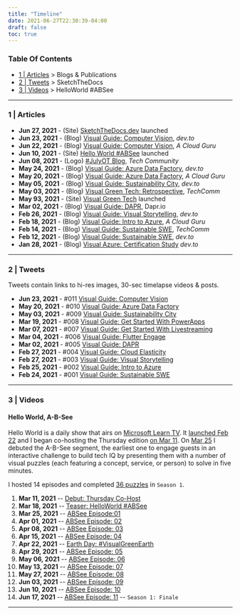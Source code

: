 ```yaml
---
title: "Timeline"
date: 2021-06-27T22:30:39-04:00
draft: false
toc: true
---
```


### Table Of Contents

 * [1 | Articles](#articles) > Blogs & Publications
 * [2 | Tweets](#tweets) > SketchTheDocs
 * [3 | Videos](#hello-world)  > HelloWorld #ABSee

---

### 1 | Articles

 * **Jun 27, 2021** - (Site) [SketchTheDocs.dev](https://sketchthedocs.dev) launched
 * **Jun 23, 2021** - (Blog) [Visual Guide: Computer Vision](https://dev.to/azure/a-visual-guide-to-computer-vision-in-azure-ddo), _dev.to_
 * **Jun 22, 2021** - (Blog) [Visual Guide: Computer Vision](https://acloudguru.com/blog/engineering/a-visual-guide-to-computer-vision-in-azure), _A Cloud Guru_
 * **Jun 10, 2021** - (Site) [Hello World #ABSee](https://sketchthedocs.github.io/AB-See/) launched
 * **Jun 08, 2021** - (Logo) [#JulyOT Blog](https://techcommunity.microsoft.com/t5/internet-of-things/julyot-2021-31-days-of-iot-content-for-everyone/ba-p/2427431),  _Tech Community_
 * **May 24, 2021** - (Blog) [Visual Guide: Azure Data Factory](https://dev.to/azure/a-visual-guide-to-azure-data-factory-53ik), _dev.to_
 * **May 20, 2021** - (Blog) [Visual Guide: Azure Data Factory](https://acloudguru.com/blog/engineering/a-visual-guide-to-azure-data-factory), _A Cloud Guru_
 * **May 05, 2021** - (Blog) [Visual Guide: Sustainability City](https://dev.to/azure/a-visual-guide-to-sustainability-city-minecraft-597e), _dev.to_
 * **May 03, 2021** - (Blog) [Visual Green Tech: Retrospective](https://sketchthedocs.github.io/visual-green-tech/post/challenge-retro/),  _TechComm_
 * **May 93, 2021** - (Site) [Visual Green Tech](https://sketchthedocs.github.io/visual-green-tech/) launched
 * **Mar 02, 2021** - (Blog) [Visual Guide: DAPR](https://blog.dapr.io/posts/2021/03/02/a-visual-guide-to-dapr/), Dapr.io
 * **Feb 26, 2021** - (Blog) [Visual Guide: Visual Storytelling](https://dev.to/azure/a-visual-guide-to-visual-storytelling-4l2h), _dev.to_
 * **Feb 18, 2021** - (Blog) [Visual Guide: Intro to Azure](https://acloudguru.com/blog/engineering/a-visual-introduction-to-azure-fundamentals), _A Cloud Guru_
 * **Feb 14, 2021** - (Blog) [Visual Guide: Sustainable SWE](https://techcommunity.microsoft.com/t5/green-tech-blog/a-visual-guide-to-sustainable-software-engineering/ba-p/2130034),  _TechComm_
 * **Feb 12, 2021** - (Blog) [Visual Guide: Sustainable SWE](https://dev.to/azure/a-visual-guide-to-sustainable-software-engineering-53hh), _dev.to_
 * **Jan 28, 2021** - (Blog) [Visual Azure: Certification Study](https://dev.to/azure/visual-azure-studying-for-certification-one-sketchnote-at-a-time-3op6) _dev.to_

---

### 2 | Tweets

Tweets contain links to hi-res images, 30-sec timelapse videos & posts.

 * **Jun 23, 2021** - #011 [Visual Guide: Computer Vision](https://twitter.com/sketchthedocs/status/1407734004191842305)
 * **May 20, 2021** - #010 [Visual Guide: Azure Data Factory](https://twitter.com/sketchthedocs/status/1395443794015834112)
 * **May 03, 2021** - #009 [Visual Guide: Sustainability City](https://twitter.com/sketchthedocs/status/1390005448338821122)
 * **Mar 19, 2021** - #008 [Visual Guide: Get Started With PowerApps](https://twitter.com/sketchthedocs/status/1369771113765629953)
 * **Mar 07, 2021** - #007 [Visual Guide: Get Started With Livestreaming](https://twitter.com/sketchthedocs/status/1368653921720414213)
 * **Mar 04, 2021** - #006 [Visual Guide: Flutter Engage](https://twitter.com/sketchthedocs/status/1367699186746089474)
 * **Mar 02, 2021** - #005 [Visual Guide: DAPR](https://twitter.com/sketchthedocs/status/1366874646579187712)
 * **Feb 27, 2021** - #004 [Visual Guide: Cloud Elasticity](https://twitter.com/sketchthedocs/status/1365850777344958465)
 * **Feb 27, 2021** - #003 [Visual Guide: Visual Storytelling](https://twitter.com/sketchthedocs/status/1365848739601149952)
 * **Feb 25, 2021** - #002 [Visual Guide: Intro to Azure](https://twitter.com/sketchthedocs/status/1364949021027106817)
 * **Feb 24, 2021** - #001 [Visual Guide: Sustainable SWE](https://twitter.com/sketchthedocs/status/1364746459443310597)

---

### 3 | Videos

#### Hello World, A-B-See

Hello World is a daily show that airs on [Microsoft Learn TV](https://aka.ms/learntv). It [launched Feb 22](https://channel9.msdn.com/Shows/Hello-World/Hello-World-Monday-Feb-22) and I began co-hosting the Thursday edition [on Mar 11](https://channel9.msdn.com/Shows/Hello-World/Hello-World-Thursday-March-11-2021). On [Mar 25](https://channel9.msdn.com/Shows/Hello-World/Hello-World-Thursday-March-25-2021) I debuted the A-B-See segment, the earliest one to engage guests in an interactive challenge to build tech IQ by presenting them with a number of visual puzzles (each featuring a concept, service, or person) to solve in five minutes. 

I hosted 14 episodes and completed [36 puzzles](https://sketchthedocs.github.io/AB-See/puzzles/) in `Season 1`.

 1. **Mar 11, 2021** -- [Debut: Thursday Co-Host](https://channel9.msdn.com/Shows/Hello-World/Hello-World-Thursday-March-11-2021) 
 2. **Mar 18, 2021** -- [Teaser: HelloWorld #ABSee](https://channel9.msdn.com/Shows/Hello-World/Hello-World-Thursday-March-18-2021)
 3. **Mar 25, 2021** -- [ABSee Episode:01](https://channel9.msdn.com/Shows/Hello-World/Hello-World-Thursday-March-25-2021)
 4. **Apr 01, 2021** -- [ABSee Episode: 02](https://channel9.msdn.com/Shows/Hello-World/Hello-World-April-1-2021)
 5. **Apr 08, 2021** -- [ABSee Episode: 03](https://channel9.msdn.com/Shows/Hello-World/Hello-World-April-8-2021)
 6. **Apr 15, 2021** -- [ABSee Episode: 04](https://channel9.msdn.com/Shows/Hello-World/Hello-World-April-15-2021)
 7. **Apr 22, 2021** -- [Earth Day: #VisualGreenEarth](https://channel9.msdn.com/Shows/Hello-World/Hello-World-April-22-2021-Special-Hello-Earth)
 8. **Apr 29, 2021** -- [ABSee Episode: 05](https://channel9.msdn.com/Shows/Hello-World/Hello-World-Thursday-April-29-2021)
 9. **May 06, 2021** -- [ABSee Episode: 06](https://channel9.msdn.com/Shows/Hello-World/Hello-World-Thursday-May-6-2021)
 10. **May 13, 2021** -- [ABSee Episode: 07](https://channel9.msdn.com/Shows/Hello-World/Hello-World-Thursday-May-13-2021)
 11. **May 27, 2021** -- [ABSee Episode: 08](https://channel9.msdn.com/Shows/Hello-World/Hello-World-Thursday-May-27-2021-Special-1-hour)
 12. **Jun 03, 2021** -- [ABSee Episode: 09](https://channel9.msdn.com/Shows/Hello-World/Hello-World-Thursday-June-3-2021)
 13. **Jun 10, 2021** -- [ABSee Episode: 10](https://channel9.msdn.com/Shows/Hello-World/Hello-World-Thursday-June-10-2021)
 14. **Jun 17, 2021** -- [ABSee Episode: 11](https://channel9.msdn.com/Shows/Hello-World/Hello-World-Thursday-June-17-2021) -- `Season 1: Finale`

---